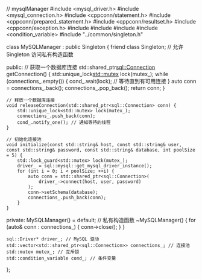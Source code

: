 // mysqlManager
#include <mysql_driver.h>
#include <mysql_connection.h>
#include <cppconn/statement.h>
#include <cppconn/prepared_statement.h>
#include <cppconn/resultset.h>
#include <cppconn/exception.h>
#include <memory>
#include <vector>
#include <mutex>
#include <condition_variable>
#include "../common/singleton.h"

class MySQLManager : public Singleton<MySQLManager> {
    friend class Singleton<MySQLManager>; // 允许 Singleton 访问私有构造函数

public:
    // 获取一个数据库连接
    std::shared_ptr<sql::Connection> getConnection() {
        std::unique_lock<std::mutex> lock(mutex_);
        while (connections_.empty()) {
            cond_.wait(lock); // 等待直到有可用连接
        }
        auto conn = connections_.back();
        connections_.pop_back();
        return conn;
    }

    // 释放一个数据库连接
    void releaseConnection(std::shared_ptr<sql::Connection> conn) {
        std::unique_lock<std::mutex> lock(mutex_);
        connections_.push_back(conn);
        cond_.notify_one(); // 通知等待的线程
    }

    // 初始化连接池
    void initialize(const std::string& host, const std::string& user, const std::string& password, const std::string& database, int poolSize = 5) {
        std::lock_guard<std::mutex> lock(mutex_);
        driver_ = sql::mysql::get_mysql_driver_instance();
        for (int i = 0; i < poolSize; ++i) {
            auto conn = std::shared_ptr<sql::Connection>(
                driver_->connect(host, user, password)
            );
            conn->setSchema(database);
            connections_.push_back(conn);
        }
    }

private:
    MySQLManager() = default; // 私有构造函数
    ~MySQLManager() {
        for (auto& conn : connections_) {
            conn->close();
        }
    }

    sql::Driver* driver_; // MySQL 驱动
    std::vector<std::shared_ptr<sql::Connection>> connections_; // 连接池
    std::mutex mutex_; // 互斥锁
    std::condition_variable cond_; // 条件变量
};
